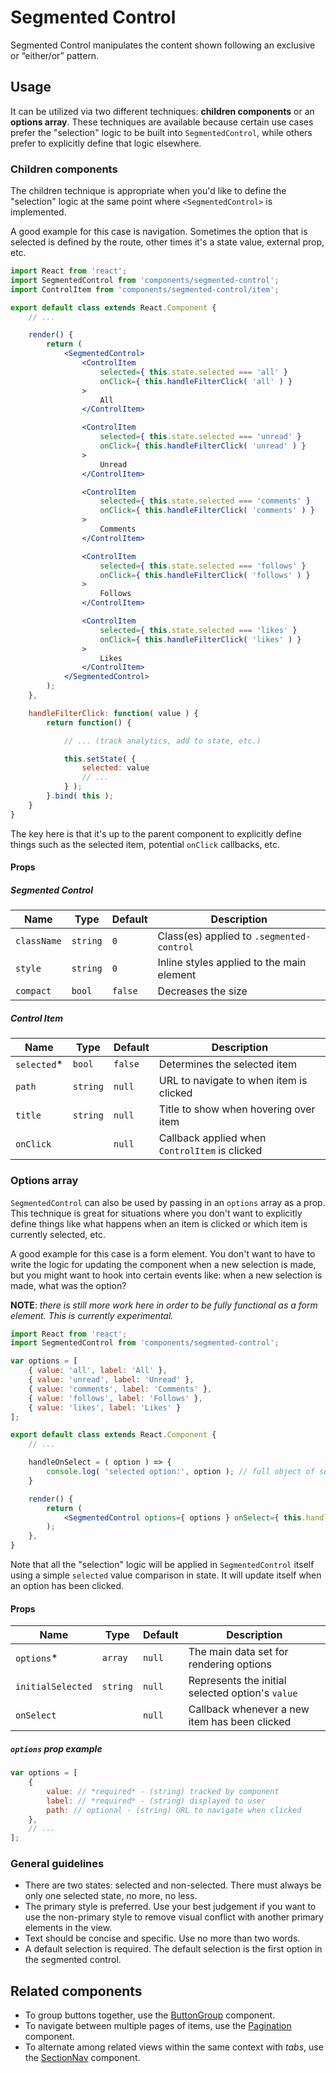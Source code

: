 Segmented Control
===

Segmented Control manipulates the content shown following an exclusive or “either/or” pattern.

## Usage

It can be utilized via two different techniques: **children components** or an **options array**. These techniques are available because certain use cases prefer the "selection" logic to be built into `SegmentedControl`, while others prefer to explicitly define that logic elsewhere.

### Children components

The children technique is appropriate when you'd like to define the "selection" logic at the same point where `<SegmentedControl>` is implemented.

A good example for this case is navigation. Sometimes the option that is selected is defined by the route, other times it's a state value, external prop, etc.

```jsx
import React from 'react';
import SegmentedControl from 'components/segmented-control';
import ControlItem from 'components/segmented-control/item';

export default class extends React.Component {
	// ...

	render() {
		return (
			<SegmentedControl>
				<ControlItem
					selected={ this.state.selected === 'all' }
					onClick={ this.handleFilterClick( 'all' ) }
				>
					All
				</ControlItem>

				<ControlItem
					selected={ this.state.selected === 'unread' }
					onClick={ this.handleFilterClick( 'unread' ) }
				>
					Unread
				</ControlItem>

				<ControlItem
					selected={ this.state.selected === 'comments' }
					onClick={ this.handleFilterClick( 'comments' ) }
				>
					Comments
				</ControlItem>

				<ControlItem
					selected={ this.state.selected === 'follows' }
					onClick={ this.handleFilterClick( 'follows' ) }
				>
					Follows
				</ControlItem>

				<ControlItem
					selected={ this.state.selected === 'likes' }
					onClick={ this.handleFilterClick( 'likes' ) }
				>
					Likes
				</ControlItem>
			</SegmentedControl>
		);
	},

	handleFilterClick: function( value ) {
		return function() {

			// ... (track analytics, add to state, etc.)

			this.setState( {
				selected: value
				// ...
			} );
		}.bind( this );
	}
}
```

The key here is that it's up to the parent component to explicitly define things such as the selected item, potential `onClick` callbacks, etc.

#### Props

##### Segmented Control

Name | Type | Default | Description
--- | --- | --- | ---
`className` | `string` | `0` | Class(es) applied to `.segmented-control`
`style` | `string` | `0` | Inline styles applied to the main element
`compact` | `bool` | `false` | Decreases the size

##### Control Item

Name | Type | Default | Description
--- | --- | --- | ---
`selected`* | `bool` | `false` | Determines the selected item
`path` | `string` | `null` | URL to navigate to when item is clicked
`title` | `string` | `null` | Title to show when hovering over item
`onClick` |  | `null` | Callback applied when `ControlItem` is clicked

### Options array

`SegmentedControl` can also be used by passing in an `options` array as a prop. This technique is great for situations where you don't want to explicitly define things like what happens when an item is clicked or which item is currently selected, etc.

A good example for this case is a form element. You don't want to have to write the logic for updating the component when a new selection is made, but you might want to hook into certain events like: when a new selection is made, what was the option?

**NOTE**: _there is still more work here in order to be fully functional as a form element. This is currently experimental._

```jsx
import React from 'react';
import SegmentedControl from 'components/segmented-control';

var options = [
	{ value: 'all', label: 'All' },
	{ value: 'unread', label: 'Unread' },
	{ value: 'comments', label: 'Comments' },
	{ value: 'follows', label: 'Follows' },
	{ value: 'likes', label: 'Likes' }
];

export default class extends React.Component {
	// ...

	handleOnSelect = ( option ) => {
		console.log( 'selected option:', option ); // full object of selected option
	}

	render() {
		return (
			<SegmentedControl options={ options } onSelect={ this.handleOnSelect } />
		);
	},
}
```

Note that all the "selection" logic will be applied in `SegmentedControl` itself using a simple `selected` value comparison in state. It will update itself when an option has been clicked.

#### Props

Name | Type | Default | Description
--- | --- | --- | ---
`options`* | `array` | `null` | The main data set for rendering options
`initialSelected` | `string` | `null` | Represents the initial selected option's `value`
`onSelect` |  | `null` | Callback whenever a new item has been clicked

##### `options` prop example

```js
var options = [
	{
		value: // *required* - (string) tracked by component
		label: // *required* - (string) displayed to user
		path: // optional - (string) URL to navigate when clicked
	},
	// ...
];
```

### General guidelines

* There are two states: selected and non-selected. There must always be only one selected state, no more, no less.
* The primary style is preferred. Use your best judgement if you want to use the non-primary style to remove visual conflict with another primary elements in the view.
* Text should be concise and specific. Use no more than two words.
* A default selection is required. The default selection is the first option in the segmented control.

## Related components

* To group buttons together, use the [ButtonGroup](./button-group) component.
* To navigate between multiple pages of items, use the [Pagination](./pagination) component.
* To alternate among related views within the same context with _tabs_, use the [SectionNav](./section-nav) component.